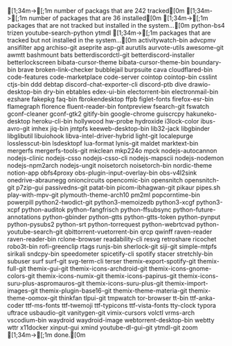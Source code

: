   [1;34m->[;1m number of packags that are 242 tracked[0m
  [1;34m->[;1m number of packages that are 36 installed[0m
  [1;34m->[;1m packages that are not tracked but installed in the system...[0m
python-bs4
trizen
youtube-search-python
ytmdl
  [1;34m->[;1m packages that are tracked but not installed in the system...[0m
activitywatch-bin
advcpmv
ansifilter
apg
archiso-git
aseprite
asp-git
aurutils
aurvote-utils
awesome-git
awmtt
bashmount
bats
betterdiscordctl-git
betterdiscord-installer
betterlockscreen
bibata-cursor-theme
bibata-cursor-theme-bin
boundary-bin
brave
broken-link-checker
bubblejail
burpsuite
cava
cloudflared-bin
code-features
code-marketplace
code-server
cointop
cointop-bin
csslint
ctjs-bin
ddd
debtap
discord-chat-exporter-cli
discord-ptb
dive
drawio-desktop-bin
dry-bin
ebtables
edex-ui-bin
electorrent-bin
electronmail-bin
ezshare
fakepkg
faq-bin
fbrokendesktop
ffpb
figlet-fonts
firefox-esr-bin
flamegraph
florence
fluent-reader-bin
fontpreview
fsearch-git
fswatch
gconf-cleaner
gconf-gtk2
gitify-bin
google-chrome
guiscrcpy
hakuneko-desktop
heroku-cli-bin
hollywood
hw-probe
hydroxide
i3lock-color
ibus-avro-git
imhex
jiq-bin
jmtpfs
keeweb-desktop-bin
lib32-jack
libgbinder
libglibutil
libuiohook
libva-intel-driver-hybrid
light-git
localepurge
losslesscut-bin
lsdesktopf
lua-format
lynis-git
maldet
marktext-bin
mergerfs
mergerfs-tools-git
mkclean
mkp224o
mpck
nodejs-autocannon
nodejs-clinic
nodejs-csso
nodejs-csso-cli
nodejs-mapscii
nodejs-nodemon
nodejs-npm2arch
nodejs-ungit
noisetorch
noisetorch-bin
nordic-theme
notion-app
obfs4proxy
obs-plugin-input-overlay-bin
obs-v4l2sink
onedrive-abraunegg
onioncircuits
opencomic-bin
opensnitch
opensnitch-git
p7zip-gui
passivedns-git
patat-bin
picom-ibhagwan-git
pikaur
pipes.sh
play-with-mpv-git
plymouth-theme-arch10
pm2ml
popcorntime-bin
powerpill
python2-twodict-git
python3-memoizedb
python3-xcgf
python3-xcpf
python-auditok
python-fangfrisch
python-ffsubsync
python-future-annotations
python-gbinder
python-gtts
python-gtts-token
python-pynput
python-pysubs2
python-srt
python-torrequest
python-webrtcvad
python-youtube-search-git
qbittorrent-vuetorrent-bin
qrcp
qwinff
raven-reader
raven-reader-bin
rclone-browser
readability-cli
resvg
retroshare
ricochet
robo3t-bin
rofi-greenclip
rtags
runjs-bin
sherlock-git
siji-git
simple-mtpfs
sirikali
sndcpy-bin
speedometer
spicetify-cli
spotify
stacer
stretchly-bin
subuser
surf
surf-git
svg-term-cli
terser
themix-export-spotify-git
themix-full-git
themix-gui-git
themix-icons-archdroid-git
themix-icons-gnome-colors-git
themix-icons-numix-git
themix-icons-papirus-git
themix-icons-suru-plus-aspromauros-git
themix-icons-suru-plus-git
themix-import-images-git
themix-plugin-base16-git
themix-theme-materia-git
themix-theme-oomox-git
thinkfan
tlpui-git
tmpwatch
tor-browser
tt-bin
ttf-anka-coder
ttf-ms-fonts
ttf-twemoji
ttf-typicons
ttf-vista-fonts
tty-clock
typora
uftrace
usbaudio-git
vanitygen-git
vimix-cursors
volctl
vrms-arch
vscodium-bin
waydroid
waydroid-image
webtorrent-desktop-bin
webtty
wttr
x11docker
xinput-gui
xmind
youtube-dl-gui-git
ytmdl-git
zoom
  [1;34m->[;1m done.[0m
